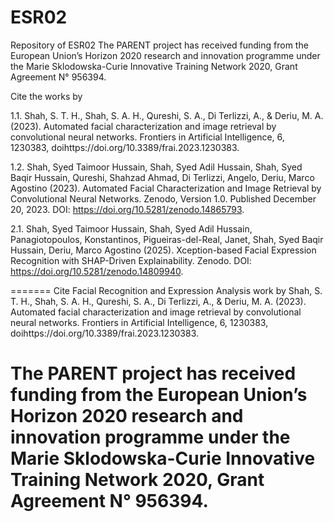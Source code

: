 # ESR02
Repository of ESR02
The PARENT project has received funding from the European Union’s Horizon 2020 research and innovation programme under the Marie Sklodowska-Curie Innovative Training Network 2020, Grant Agreement N° 956394.

Cite the works by 

1.1. Shah, S. T. H., Shah, S. A. H., Qureshi, S. A., Di Terlizzi, A., & Deriu, M. A. (2023). Automated facial characterization and image retrieval by convolutional neural networks. Frontiers in Artificial Intelligence, 6, 1230383, doihttps://doi.org/10.3389/frai.2023.1230383.

1.2. Shah, Syed Taimoor Hussain, Shah, Syed Adil Hussain, Shah, Syed Baqir Hussain, Qureshi, Shahzad Ahmad, Di Terlizzi, Angelo, Deriu, Marco Agostino (2023). Automated Facial Characterization and Image Retrieval by Convolutional Neural Networks. Zenodo, Version 1.0. Published December 20, 2023. DOI: https://doi.org/10.5281/zenodo.14865793.

2.1. Shah, Syed Taimoor Hussain, Shah, Syed Adil Hussain, Panagiotopoulos, Konstantinos, Pigueiras-del-Real, Janet, Shah, Syed Baqir Hussain, Deriu, Marco Agostino (2025). Xception-based Facial Expression Recognition with SHAP-Driven Explainability. Zenodo. DOI: https://doi.org/10.5281/zenodo.14809940.

=======
Cite Facial Recognition and Expression Analysis work by Shah, S. T. H., Shah, S. A. H., Qureshi, S. A., Di Terlizzi, A., & Deriu, M. A. (2023). Automated facial characterization and image retrieval by convolutional neural networks. Frontiers in Artificial Intelligence, 6, 1230383, doihttps://doi.org/10.3389/frai.2023.1230383.

The PARENT project has received funding from the European Union’s Horizon 2020 research and innovation programme under the Marie Sklodowska-Curie Innovative Training Network 2020, Grant Agreement N° 956394.
=======
